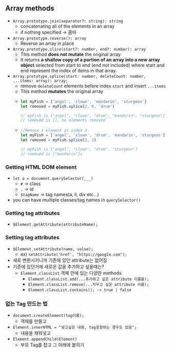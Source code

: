 ## Array methods
* `Array.prototype.join(separator?: string): string`
  * concatenating all of the elements in an array
  * if nothing specified -> 콤마
* `Array.prototype.reverse(): array`
  * Reverse an array in place
* `Array.prototype.slice(start?: number, end?: number): array`
  * This method **does not mutate** the original array
  * It returns **a shallow copy of a portion of an array into a new array object** selected from start to end (end not included) where start and end represent the index of items in that array. 
* `Array.prototype.splice(start: number, deleteCount: number, ...items: array): array;`
  * remove `deleteCount` elements before index `start` and insert `...items`
  * This method **mutates** the original array
  * ```javascript
    let myFish = ['angel', 'clown', 'mandarin', 'sturgeon']
    let removed = myFish.splice(2, 0, 'drum')

    // myFish is ["angel", "clown", "drum", "mandarin", "sturgeon"]
    // removed is [], no elements removed```
  * ```javascript 
    //Remove 1 element at index 3
    let myFish = ['angel', 'clown', 'drum', 'mandarin', 'sturgeon']
    let removed = myFish.splice(3, 1)

    // myFish is ["angel", "clown", "drum", "sturgeon"]
    // removed is ["mandarin"]s
    ```


### Getting HTML DOM element

* `let a = document.querySelector(___)`
  * `#` -> class
  * `.` -> id
  * `$tagName` -> tag names(a, li, div etc...)
* you can have multiple classes/tag names in `querySelector()`

### Getting tag attributes
* `$Element.getAttribute(attributeName);`

### Setting tag attributes
* `$Element.setAttribute(name, value);`
  * ex) `setAttribute('href', "https://google.com");`
* 새로 변환시키니까 기존에 있던 attribute는 없어짐
* 기존에 있던거에 새로운 값을 추가하고 싶을때는?
  * `Element.classList` 객체 안에 있는 다양한 methods
    * `Element.classList.add(...추가하고 싶은 attribute 이름들);`
    * `Element.classList.remove(...지우고 싶은 attribute 이름);`
    * `Element.classList.contains(); -> true | false`


### 없는 Tag 만드는 법
- `document.createElement(tag이름);`
  - 객체를 만들고
- `Element.innerHTML = "넣고싶은 내용, tag포함하는 경우도 있음";`
  - 내용을 채워넣고
- `Element.appendChild(Element)`
  - 부모 Tag를 잡고 그 아래에 붙히기
